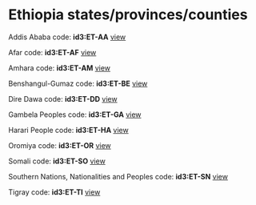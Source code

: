 # Ethiopia states/provinces/counties
Addis Ababa     code: **id3:ET-AA**     [view](../export/geojson/medium/id3/et/aa.geojson)     


Afar     code: **id3:ET-AF**     [view](../export/geojson/medium/id3/et/af.geojson)     


Amhara     code: **id3:ET-AM**     [view](../export/geojson/medium/id3/et/am.geojson)     


Benshangul-Gumaz     code: **id3:ET-BE**     [view](../export/geojson/medium/id3/et/be.geojson)     


Dire Dawa     code: **id3:ET-DD**     [view](../export/geojson/medium/id3/et/dd.geojson)     


Gambela Peoples     code: **id3:ET-GA**     [view](../export/geojson/medium/id3/et/ga.geojson)     


Harari People     code: **id3:ET-HA**     [view](../export/geojson/medium/id3/et/ha.geojson)     


Oromiya     code: **id3:ET-OR**     [view](../export/geojson/medium/id3/et/or.geojson)     


Somali     code: **id3:ET-SO**     [view](../export/geojson/medium/id3/et/so.geojson)     


Southern Nations, Nationalities and Peoples     code: **id3:ET-SN**     [view](../export/geojson/medium/id3/et/sn.geojson)     


Tigray     code: **id3:ET-TI**     [view](../export/geojson/medium/id3/et/ti.geojson)     

